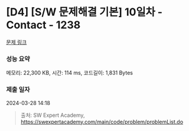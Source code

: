 # [D4] [S/W 문제해결 기본] 10일차 - Contact - 1238 

[문제 링크](https://swexpertacademy.com/main/code/problem/problemDetail.do?contestProbId=AV15B1cKAKwCFAYD) 

### 성능 요약

메모리: 22,300 KB, 시간: 114 ms, 코드길이: 1,831 Bytes

### 제출 일자

2024-03-28 14:18



> 출처: SW Expert Academy, https://swexpertacademy.com/main/code/problem/problemList.do